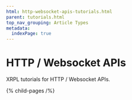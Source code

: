 ```yaml
---
html: http-websocket-apis-tutorials.html
parent: tutorials.html
top_nav_grouping: Article Types
metadata:
  indexPage: true
---
```

# HTTP / Websocket APIs

XRPL tutorials for HTTP / Websocket APIs.

{% child-pages /%}
